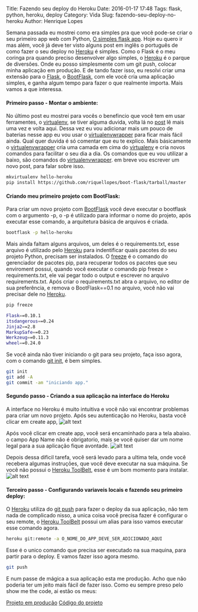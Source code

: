 Title: Fazendo seu deploy do Heroku
Date: 2016-01-17 17:48
Tags: flask, python, heroku, deploy
Category: Vida
Slug: fazendo-seu-deploy-no-heroku
Author: Henrique Lopes

Semana passada eu mostrei como era simples pra que você pode-se criar o seu primeiro app web com Python,
[O simples flask app](http://blog.henriquelopes.com.br/simples-flask-app.html). Hoje eu quero ir mas além,
você já deve ter visto alguns post em inglês o português de como fazer o seu deploy no [Heroku](https://www.heroku.com/) é simples. Como o Flask é o meu coringa pra quando preciso desenvolver algo simples, o [Heroku](https://www.heroku.com/) é o parque de diversões. Onde eu posso simplesmente com um git push,
colocar minha aplicação em produção. E de tando fazer isso, eu resolvi criar uma extensão para o [Flask](http://flask.pocoo.org/), o [BootFlask](https://github.com/riquellopes/boot-flask), com ele você cria uma
aplicação simples, e ganha algum tempo para fazer o que realmente importa. Mais vamos a que interessa.

#### Primeiro passo - Montar o ambiente:
No último post eu mostrei para vocês o benefincio que você tem em usar ferramentes, o [virtualenv](https://virtualenv.readthedocs.org/en/latest/), se tiver alguma duvida, volta lá no [post](http://blog.henriquelopes.com.br/simples-flask-app.html) lê mais uma vez e volta aqui. Dessa vez eu vou adicionar mais um pouco de baterias nesse app eu vou usar o [virtualenvwrapper](https://virtualenvwrapper.readthedocs.org/en/latest/) para ficar mais fácil ainda. Qual quer duvida é só comentar que eu te explico. Mais básicamente o [virtualenvwrapper](https://virtualenvwrapper.readthedocs.org/en/latest/) cria uma camada em cima do [virtualenv](https://virtualenv.readthedocs.org/en/latest/) e cria novos comandos para facilitar o seu dia a dia.
Os comandos que eu vou utilizar a baixo, são comandos do [virtualenvwrapper](https://virtualenvwrapper.readthedocs.org/en/latest/). em breve vou escrever um novo post, para falar sobre isso.

```bash
mkvirtualenv hello-heroku
pip install https://github.com/riquellopes/boot-flask/tarball/master
```

#### Criando meu primeiro projeto com BootFlask:
Para criar um novo projeto com [BootFlask](https://github.com/riquellopes/boot-flask) você deve executar o bootflask com o argumento -p,
o -p é utilizado para informar o nome do projeto, após executar esse comando, a arquitetura
básica de arquivos é criada.

```bash
bootflask -p hello-heroku
```

Mais ainda faltam alguns arquivos, um deles é o requirements.txt, esse arquivo é utilizado pelo [Heroku](https://www.heroku.com/) para indentificar quais pacotes do seu projeto Python,
precisam ser instalados. O [freeze](https://pip.pypa.io/en/stable/reference/pip_freeze/#id4) é o comando do gerenciador de pacotes pip, para recuperar todos os pacotes que seu enviroment possui, quando você executar o comando pip freeze > requirements.txt, ele vai pegar todo o output
e escrever no arquivo requirements.txt. Após criar o requirements.txt abra o arquivo, no editor de sua preferência, e remova o BootFlask==0.1 no arquivo, você não vai precisar dele no [Heroku](https://www.heroku.com/).


```bash
pip freeze

Flask==0.10.1
itsdangerous==0.24
Jinja2==2.8
MarkupSafe==0.23
Werkzeug==0.11.3
wheel==0.24.0
```

Se você ainda não tiver iniciando o git para seu projeto, faça isso agora, com o comando [git init](https://git-scm.com/docs/git-init), é bem simples.

```bash
git init
git add -A
git commit -am "iniciando app."
```

#### Segundo passo - Criando a sua aplicação na interface do Heroku
A interface no Heroku é muito intuitiva e você não vai encontrar problemas para criar um novo projeto.
Após seu autenticação no Heroku, basta você clicar em create app,
![alt text](http://blog.henriquelopes.com.br/imagens/create-new-app.png "Create new App")


Após você clicar em create app, você será encaminhado para a tela abaixo. o campo App Name não é obrigatorio,
mais se você quiser dar um nome legal para a sua aplicação fique avontade.
![alt text](http://blog.henriquelopes.com.br/imagens/create-app.png "Create App")


Depois dessa dificil tarefa, você será levado para a ultima tela, onde você recebera algumas instruções,
 que você deve executar na sua máquina. Se você não possui o [Heroku ToolBelt](https://toolbelt.heroku.com/), esse é um bom momento para instalar.
![alt text](http://blog.henriquelopes.com.br/imagens/deploy-your-changes.png "Deploy you changes")


#### Terceiro passo - Configurando variaveis locais e fazendo seu primeiro deploy:
O [Heroku](https://www.heroku.com/) utiliza do [git push](https://git-scm.com/docs/git-push) para fazer o deploy da sua aplicação, não tem nada de complicado nisso, a unica coisa você precisa fazer é configurar o seu remote, o [Heroku ToolBelt](https://toolbelt.heroku.com/) possui um alias para isso vamos executar esse comando agora.

```bash
heroku git:remote -a O_NOME_DO_APP_DEVE_SER_ADICIONADO_AQUI
```

Esse é o unico comando que precisa ser executado na sua maquina, para partir para o deploy. E vamos fazer isso agora mesmo.

```bash
git push
```

E num passe de mágica a sua aplicação esta me produção. Acho que não poderia ter um jeito mais fácil de fazer isso. Como eu sempre preso pelo show me the code, ai estão os meus:

[Projeto em produção](http://mighty-stream-1291.herokuapp.com)
[Código do projeto](https://github.com/riquellopes/hello-heroku)
